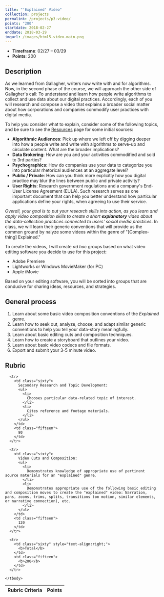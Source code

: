 ```yaml
---
title: "'Explained' Video"
collection: projects
permalink: /projects/p3-video/
points: "200"
startdate: 2018-02-27
enddate: 2018-03-29
imgurl: /images/html5-video-main.png
---
```


<ul class="project-top-info">
  <li>
    <b>Timeframe</b>: 02/27 &ndash; 03/29</li>
  <li>
    <b>Points</b>: 200</li>
</ul>

## Description

As we learned from Gallagher, writers now write with and for algorithms. Now, in the second phase of the course, we will approach the other side of Gallagher's call: To understand and learn how people write algorithms to collect and use data about our digital practices. Accordingly, each of you will research and compose a video that explains a broader social matter about how corporations and companies commodify user practices with digital media.

To help you consider what to explain, consider some of the following topics, and be sure to see the <a href="/resources/" target="_blank">Resources</a> page for some initial sources:

  - <b>Algorithmic Audiences</b>: Pick up where we left off by digging deeper into how a people write and write with algorithms to serve-up and circulate content. What are the broader implications?
  - <b>Data Brokering</b>: How are you and your activities commodified and sold to 3rd parties?
  - <b>Psychographics</b>: How do companies use your data to categorize you into particular rhetorical audiences at an aggregate level?
  - <b>Public / Private</b>: How can you think more explicitly how you digital practice may blur the lines between public and private activity?
  - <b>User Rights</b>: Research government regulations and a company's End-User License Agreement (EULA). Such research serves as one important document that can help you better understand how particular applications define your rights, when agreeing to use their service.

<em>Overall, your goal is to put your research skills into action, as you learn and apply video composition skills to create a short **explanatory** video about the data-collection practices connected to users' social media practices</em>. In class, we will learn their generic conventions that will provide us the common ground by nalyze some videos within the genre of "[Complex-thing] Explained."

To create the videos, I will create <i>ad hoc</i> groups based on what video editing software you decide to use for this project:

  - Adobe Premiere
  - Lightworks or Windows MovieMaker (for PC)
  - Apple iMovie

 Based on your editing software, you will be sorted into groups that are conducive for sharing ideas, resources, and strategies.

## General process

1. Learn about some basic video composition conventions of the <i>Explained</i> genre.
2. Learn how to seek out, analyze, choose, and adapt similar generic conventions to help you tell your data-story meaningfully.
3. Learn about basic editing cuts and composition techniques.
4. Learn how to create a storyboard that outlines your video.
5. Learn about basic video codecs and file formats.
6. Export and submit your 3-5 minute video.

## Rubric

  <table class="table striped">
    <thead>
      <tr>
        <th class="sixty">
          R<span>ubric Criteria</span>
        </th>
        <th class="fifteen">
          P<span>oints</span>
        </th>
      </tr>
    </thead>
    <tbody>

      <tr>
        <td class="sixty">
          Secondary Research and Topic Development:
          <ul>
            <li>
              Chooses particular data-related topic of interest.
            </li>
            <li>
              Cites reference and footage materials.
            </li>
          </ul>
        </td>
        <td class="fifteen">
          80
        </td>
      </tr>

      <tr>
        <td class="sixty">
          Video Cuts and Composition:
          <ul>
            <li>
              Demonstrates knowledge of appropriate use of pertinent source materials for an "explained" genre.
            </li>
            <li>
              Demonstrates appropriate use of the following basic editing and composition moves to create the "explained" video: Narration, pans, zooms, trims, splits, transitions (on motion, similar elements, or narrative connection), etc.
            </li>
          </ul>
        </td>
        <td class="fifteen">
          120
        </td>
      </tr>

      <tr>
        <td class="sixty" style="text-align:right;">
          <b>Total</b>
        </td>
        <td class="fifteen">
          <b>200</b>
        </td>
      </tr>

    </tbody>
  </table>

